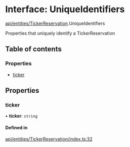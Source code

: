# Interface: UniqueIdentifiers

[api/entities/TickerReservation](../wiki/api.entities.TickerReservation).UniqueIdentifiers

Properties that uniquely identify a TickerReservation

## Table of contents

### Properties

- [ticker](../wiki/api.entities.TickerReservation.UniqueIdentifiers#ticker)

## Properties

### ticker

• **ticker**: `string`

#### Defined in

[api/entities/TickerReservation/index.ts:32](https://github.com/PolymeshAssociation/polymesh-sdk/blob/079537ad/src/api/entities/TickerReservation/index.ts#L32)
